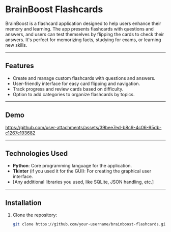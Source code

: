# BrainBoost Flashcards

BrainBoost is a flashcard application designed to help users enhance their memory and learning. The app presents flashcards with questions and answers, and users can test themselves by flipping the cards to check their answers. It's perfect for memorizing facts, studying for exams, or learning new skills.

---

## Features

- Create and manage custom flashcards with questions and answers.
- User-friendly interface for easy card flipping and navigation.
- Track progress and review cards based on difficulty.
- Option to add categories to organize flashcards by topics.

---

## Demo

https://github.com/user-attachments/assets/39bee7ed-b8c9-4c06-95db-c1267c193682

---

## Technologies Used

- **Python**: Core programming language for the application.
- **Tkinter** (if you used it for the GUI): For creating the graphical user interface.
- [Any additional libraries you used, like SQLite, JSON handling, etc.]

---

## Installation

1. Clone the repository:
   ```bash
   git clone https://github.com/your-username/brainboost-flashcards.git
